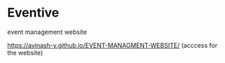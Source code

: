 # Eventive
event management website

https://avinash-y.github.io/EVENT-MANAGMENT-WEBSITE/ (acccess for the website)
